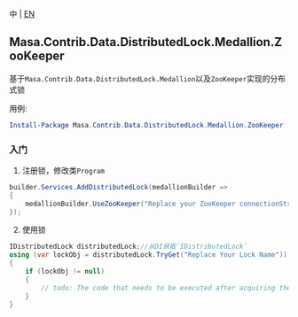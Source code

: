中 | [EN](README.md)

## Masa.Contrib.Data.DistributedLock.Medallion.ZooKeeper

基于`Masa.Contrib.Data.DistributedLock.Medallion`以及`ZooKeeper`实现的分布式锁

用例:

``` powershell
Install-Package Masa.Contrib.Data.DistributedLock.Medallion.ZooKeeper
```

### 入门

1. 注册锁，修改类`Program`

``` C#
builder.Services.AddDistributedLock(medallionBuilder =>
{
    medallionBuilder.UseZooKeeper("Replace your ZooKeeper connectionString");
});
```

2. 使用锁

``` C#
IDistributedLock distributedLock;//从DI获取`IDistributedLock`
using (var lockObj = distributedLock.TryGet("Replace Your Lock Name"))
{
    if (lockObj != null)
    {
        // todo: The code that needs to be executed after acquiring the distributed lock
    }
}
```

